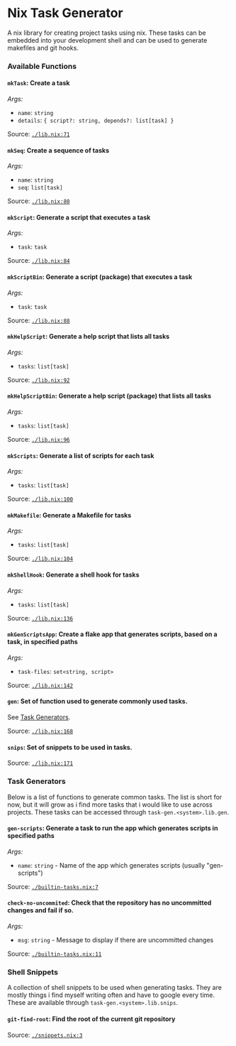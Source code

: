 # Nix Task Generator
A nix library for creating project tasks using nix. These tasks can be embedded into your development shell and can be used to generate makefiles and git hooks.


### Available Functions
#### **`mkTask`**: Create a task

*Args:*
- `name`: `string`
- `details`: `{ script?: string, depends?: list[task] }`

Source: [`./lib.nix:71`](./lib.nix?plain=1#L71)


#### **`mkSeq`**: Create a sequence of tasks

*Args:*
- `name`: `string`
- `seq`: `list[task]`

Source: [`./lib.nix:80`](./lib.nix?plain=1#L80)


#### **`mkScript`**: Generate a script that executes a task

*Args:*
- `task`: `task`

Source: [`./lib.nix:84`](./lib.nix?plain=1#L84)


#### **`mkScriptBin`**: Generate a script (package) that executes a task

*Args:*
- `task`: `task`

Source: [`./lib.nix:88`](./lib.nix?plain=1#L88)


#### **`mkHelpScript`**: Generate a help script that lists all tasks

*Args:*
- `tasks`: `list[task]`

Source: [`./lib.nix:92`](./lib.nix?plain=1#L92)


#### **`mkHelpScriptBin`**: Generate a help script (package) that lists all tasks

*Args:*
- `tasks`: `list[task]`

Source: [`./lib.nix:96`](./lib.nix?plain=1#L96)


#### **`mkScripts`**: Generate a list of scripts for each task

*Args:*
- `tasks`: `list[task]`

Source: [`./lib.nix:100`](./lib.nix?plain=1#L100)


#### **`mkMakefile`**: Generate a Makefile for tasks

*Args:*
- `tasks`: `list[task]`

Source: [`./lib.nix:104`](./lib.nix?plain=1#L104)


#### **`mkShellHook`**: Generate a shell hook for tasks

*Args:*
- `tasks`: `list[task]`

Source: [`./lib.nix:136`](./lib.nix?plain=1#L136)


#### **`mkGenScriptsApp`**: Create a flake app that generates scripts, based on a task, in specified paths

*Args:*
- `task-files`: `set<string, script>`

Source: [`./lib.nix:142`](./lib.nix?plain=1#L142)


#### **`gen`**: Set of function used to generate commonly used tasks.
See [Task Generators](#task-generators).

Source: [`./lib.nix:168`](./lib.nix?plain=1#L168)


#### **`snips`**: Set of snippets to be used in tasks.

Source: [`./lib.nix:171`](./lib.nix?plain=1#L171)

### Task Generators
Below is a list of functions to generate common tasks. The list is short for now, but it will grow as i find more tasks that i would like to use across projects. These tasks can be accessed through `task-gen.<system>.lib.gen`.

#### **`gen-scripts`**: Generate a task to run the app which generates scripts in specified paths

*Args:*
- `name`: `string` - Name of the app which generates scripts (usually "gen-scripts")

Source: [`./builtin-tasks.nix:7`](./builtin-tasks.nix?plain=1#L7)


#### **`check-no-uncommited`**: Check that the repository has no uncommitted changes and fail if so.

*Args:*
- `msg`: `string` - Message to display if there are uncommitted changes

Source: [`./builtin-tasks.nix:11`](./builtin-tasks.nix?plain=1#L11)

### Shell Snippets
A collection of shell snippets to be used when generating tasks. They are mostly things i find myself writing often and have to google every time. These are available through `task-gen.<system>.lib.snips`.

#### **`git-find-root`**: Find the root of the current git repository

Source: [`./snippets.nix:3`](./snippets.nix?plain=1#L3)
